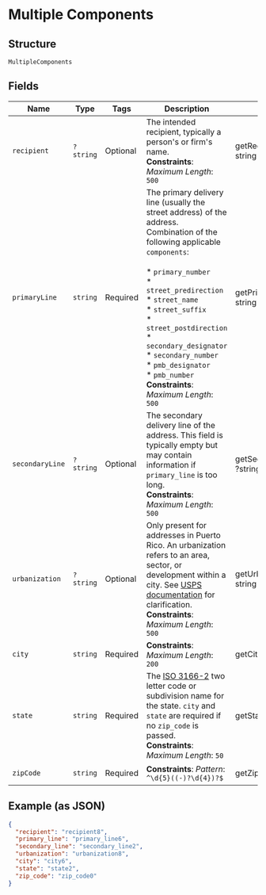 
# Multiple Components

## Structure

`MultipleComponents`

## Fields

| Name | Type | Tags | Description | Getter | Setter |
|  --- | --- | --- | --- | --- | --- |
| `recipient` | `?string` | Optional | The intended recipient, typically a person's or firm's name.<br>**Constraints**: *Maximum Length*: `500` | getRecipient(): ?string | setRecipient(?string recipient): void |
| `primaryLine` | `string` | Required | The primary delivery line (usually the street address) of the address.<br>Combination of the following applicable `components`:<br><br>* `primary_number`<br>* `street_predirection`<br>* `street_name`<br>* `street_suffix`<br>* `street_postdirection`<br>* `secondary_designator`<br>* `secondary_number`<br>* `pmb_designator`<br>* `pmb_number`<br>**Constraints**: *Maximum Length*: `500` | getPrimaryLine(): string | setPrimaryLine(string primaryLine): void |
| `secondaryLine` | `?string` | Optional | The secondary delivery line of the address. This field is typically empty but may contain information if `primary_line` is too long.<br>**Constraints**: *Maximum Length*: `500` | getSecondaryLine(): ?string | setSecondaryLine(?string secondaryLine): void |
| `urbanization` | `?string` | Optional | Only present for addresses in Puerto Rico. An urbanization refers to an area, sector, or development within a city. See <a href="https://pe.usps.com/text/pub28/28api_008.htm#:~:text=I51.,-4%20Urbanizations&text=In%20Puerto%20Rico%2C%20identical%20street,placed%20before%20the%20urbanization%20name." target="_blank">USPS documentation</a> for clarification.<br>**Constraints**: *Maximum Length*: `500` | getUrbanization(): ?string | setUrbanization(?string urbanization): void |
| `city` | `string` | Required | **Constraints**: *Maximum Length*: `200` | getCity(): string | setCity(string city): void |
| `state` | `string` | Required | The <a href="https://en.wikipedia.org/wiki/ISO_3166-2:US" target="_blank">ISO 3166-2</a> two letter code or subdivision name for the state. `city` and `state` are required if no `zip_code` is passed.<br>**Constraints**: *Maximum Length*: `50` | getState(): string | setState(string state): void |
| `zipCode` | `string` | Required | **Constraints**: *Pattern*: `^\d{5}((-)?\d{4})?$` | getZipCode(): string | setZipCode(string zipCode): void |

## Example (as JSON)

```json
{
  "recipient": "recipient8",
  "primary_line": "primary_line6",
  "secondary_line": "secondary_line2",
  "urbanization": "urbanization8",
  "city": "city6",
  "state": "state2",
  "zip_code": "zip_code0"
}
```

